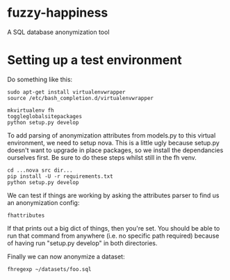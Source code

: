 fuzzy-happiness
===============

A SQL database anonymization tool

Setting up a test environment
=============================

Do something like this:

    sudo apt-get install virtualenvwrapper
    source /etc/bash_completion.d/virtualenvwrapper

    mkvirtualenv fh
    toggleglobalsitepackages
    python setup.py develop

To add parsing of anonymization attributes from models.py to this virtual
environment, we need to setup nova. This is a little ugly because setup.py
doesn't want to upgrade in place packages, so we install the dependancies
ourselves first. Be sure to do these steps whilst still in the fh venv.

    cd ...nova src dir...
    pip install -U -r requirements.txt
    python setup.py develop

We can test if things are working by asking the attributes parser to find us
an anonymization config:

    fhattributes

If that prints out a big dict of things, then you're set. You should be able
to run that command from anywhere (i.e. no specific path required) because of
having run "setup.py develop" in both directories.

Finally we can now anonymize a dataset:

    fhregexp ~/datasets/foo.sql